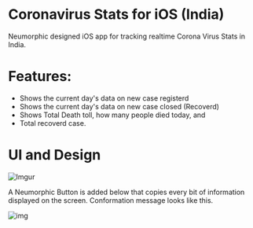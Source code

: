 # Coronavirus Stats for iOS (India)

Neumorphic designed iOS app for tracking realtime Corona Virus Stats in India.
# Features:
- Shows the current day's data on new case registerd
- Shows the current day's data on new case closed (Recoverd)
- Shows Total Death toll, how many people died today, and
- Total recoverd case.

# UI and Design
![Imgur](https://i.imgur.com/dIB04GX.png)

A Neumorphic Button is added below that copies every bit of information displayed on the screen. Conformation message looks like this.

![img](https://i.imgur.com/wYGQuh6.png)
